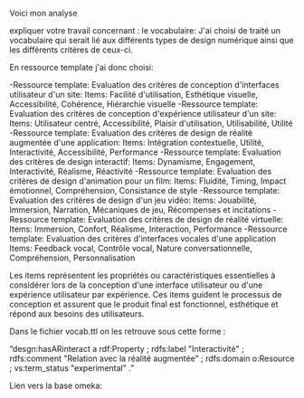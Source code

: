   Voici mon analyse

expliquer votre travail concernant :
le vocabulaire:
J'ai choisi de traité un vocabulaire qui serait lié aux différents types de design numérique ainsi que les différents critères de ceux-ci.

En ressource template j'ai donc choisi: 

-Ressource template: Evaluation des critères de conception d'interfaces utilisateur d'un site: 
Items: Facilité d'utilisation, Esthétique visuelle, Accessibilité, Cohérence, Hiérarchie visuelle
-Ressource template: Evaluation des critères de conception d'expérience utilisateur d'un site:
Items: Utilisateur centré, Accessibilité, Plaisir d'utilisation, Utilisabilité, Utilité
-Ressource template: Evaluation des critères de design de réalité augmentée d'une application: 
Items: Intégration contextuelle, Utilité, Interactivité, Accessibilité, Performance
-Ressource template: Evaluation des critères de design interactif: 
Items: Dynamisme, Engagement, Interactivité, Réalisme, Réactivité
-Ressource template: Evaluation des critères de design d'animation pour un film:
Items: Fluidité, Timing, Impact émotionnel, Compréhension, Consistance de style
-Ressource template: Evaluation des critères de design d'un jeu vidéo: 
Items: Jouabilité, Immersion, Narration, Mécaniques de jeu, Récompenses et incitations
-Ressource template: Evaluation des critères de design de réalité virtuelle:
Items: Immersion, Confort, Réalisme, Interaction, Performance
-Ressource template: Evaluation des critères d'interfaces vocales d'une application
Items: Feedback vocal, Contrôle vocal, Nature conversationnelle, Compréhension, Personnalisation

Les items  représentent les propriétés ou caractéristiques essentielles à considérer lors de la conception d'une interface utilisateur ou d'une expérience utilisateur par expérience. Ces items guident le processus de conception et assurent que le produit final est fonctionnel, esthétique et répond aux besoins des utilisateurs. 

Dans le fichier vocab.ttl on les retrouve sous cette forme :

“desgn:hasARinteract a rdf:Property ;
    rdfs:label "Interactivité" ;
    rdfs:comment "Relation avec la réalité augmentée" ;
    rdfs:domain o:Resource ;
    vs:term_status "experimental" .”


Lien vers la base omeka: 
